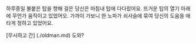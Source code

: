 하루종일 불붙은 탑을 향해 걸은 당신은 마침내 탑에 다다랐어요.
뜨거운 탑의 열기 아래에 무언가 움직이고 있었어오.
가까이 가보니 한 노파가 쇠사슬에 묶여 당신의 도움을 애타게 청하고 있었어요.

[무시하고 간] (./oldman.md)
도와?

